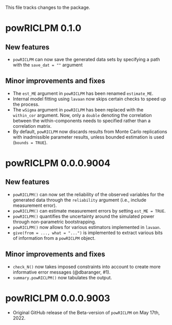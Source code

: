 This file tracks changes to the package.

# powRICLPM 0.1.0

## New features 

* `powRICLPM` can now save the generated data sets by specifying a path with the `save_dat = ""` argument

## Minor improvements and fixes

* The `est_ME` argument in `powRICLPM` has been renamed `estimate_ME`. 
* Internal model fitting using `lavaan` now skips certain checks to speed up the process. 
* The `wSigma` argument in `powRICLPM` has been replaced with the `within_cor` argument. Now, only a `double` denoting the correlation between the within-components needs to specified rather than a correlation matrix. 
* By default, `powRICLPM` now discards results from Monte Carlo replications with inadmissible parameter results, unless bounded estimation is used (`bounds = TRUE`). 

# powRICLPM 0.0.0.9004

## New features

* `powRICLPM()` can now set the reliability of the observed variables for the generated data through the `reliability` argument (i.e., include measurement error).
* `powRICLPM()` can estimate measurement errors by setting `est_ME = TRUE`.
* `powRICLPM()` quantifies the uncertainty around the simulated power through non-parametric bootstrapping. 
* `powRICLPM()` now allows for various estimators implemented in `lavaan`. 
* `give(from = ..., what = "...")` is implemented to extract various bits of information from a `powRICLPM` object.

## Minor improvements and fixes

* `check_N()` now takes imposed constraints into account to create more informative error messages (@dbaranger, #1).
* `summary.powRICLPM()` now tabulates the output.

# powRICLPM 0.0.0.9003

* Original GitHub release of the Beta-version of `powRICLPM` on May 17th, 2022.





